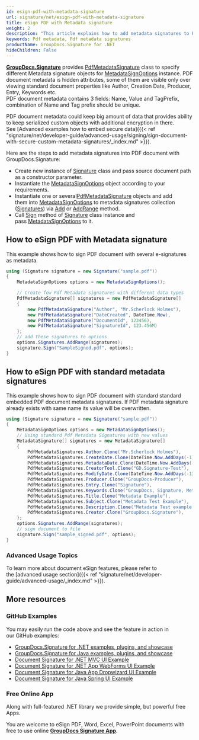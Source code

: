 ```yaml
---
id: esign-pdf-with-metadata-signature
url: signature/net/esign-pdf-with-metadata-signature
title: eSign PDF with Metadata signature
weight: 2
description: "This article explains how to add metadata signatures to PDF document meta info layer with GroupDocs.Signature"
keywords: Pdf metadata, Pdf metadata signatures
productName: GroupDocs.Signature for .NET
hideChildren: False
---
```

[**GroupDocs.Signature**](https://products.groupdocs.com/signature/net) provides [PdfMetadataSignature](https://apireference.groupdocs.com/net/signature/groupdocs.signature.domain/pdfmetadatasignature) class to specify different Metadata signature objects for [MetadataSignOptions](https://apireference.groupdocs.com/net/signature/groupdocs.signature.options/metadatasignoptions) instance.
PDF document metadata is hidden attributes, some of them are visible only over viewing standard document properties like Author, Creation Date, Producer, Entry, Keywords etc.  
PDF document metadata contains 3 fields: Name, Value and TagPrefix, combination of Name and Tag prefix should be unique.

PDF document metadata could keep big amount of data that provides ability to keep serialized custom objects with additional encryption in there. See [Advanced examples how to embed secure data]({{< ref "signature/net/developer-guide/advanced-usage/signing/sign-document-with-secure-custom-metadata-signatures/_index.md" >}}).

Here are the steps to add metadata signatures into PDF document with GroupDocs.Signature:

* Create new instance of [Signature](https://apireference.groupdocs.com/net/signature/groupdocs.signature/signature) class and pass source document path as a constructor parameter.
* Instantiate the [MetadataSignOptions](https://apireference.groupdocs.com/net/signature/groupdocs.signature.options/metadatasignoptions) object according to your requirements.
* Instantiate one or several[PdfMetadataSignature](https://apireference.groupdocs.com/net/signature/groupdocs.signature.domain/pdfmetadatasignature) objects and add them into [MetadataSignOptions](https://apireference.groupdocs.com/net/signature/groupdocs.signature.options/metadatasignoptions) to metadata signatures collection ([Signatures](https://apireference.groupdocs.com/net/signature/groupdocs.signature.options/metadatasignoptions/properties/signatures)) via [Add](https://apireference.groupdocs.com/net/signature/groupdocs.signature.domain/metadatasignaturecollection/methods/add) or [AddRange](https://apireference.groupdocs.com/net/signature/groupdocs.signature.domain/metadatasignaturecollection/methods/addrange) method.
* Call [Sign](https://apireference.groupdocs.com/net/signature/groupdocs.signature/signature/methods/sign) method of [Signature](https://apireference.groupdocs.com/net/signature/groupdocs.signature/signature) class instance and pass [MetadataSignOptions](https://apireference.groupdocs.com/net/signature/groupdocs.signature.options/metadatasignoptions) to it.

## How to eSign PDF with Metadata signature

This example shows how to sign PDF document with several e-signatures as metadata.

```csharp
using (Signature signature = new Signature("sample.pdf"))
{
    MetadataSignOptions options = new MetadataSignOptions();

    // Create few Pdf Metadata signatures with different data types
    PdfMetadataSignature[] signatures = new PdfMetadataSignature[]
    {
        new PdfMetadataSignature("Author", "Mr.Scherlock Holmes"),
        new PdfMetadataSignature("DateCreated", DateTime.Now),
        new PdfMetadataSignature("DocumentId", 123456),
        new PdfMetadataSignature("SignatureId", 123.456M)
    };
    // add these signatures to options
    options.Signatures.AddRange(signatures);
    signature.Sign("SampleSigned.pdf", options);
}
```

## How to eSign PDF with standard metadata signatures

This example shows how to sign PDF document with standard standard embedded PDF document metadata signatures. If PDF metadata signature already exists with same name its value will be overwritten.

```csharp
using (Signature signature = new Signature("sample.pdf"))
{
    MetadataSignOptions options = new MetadataSignOptions();
    // Using standard Pdf Metadata Signatures with new values
    MetadataSignature[] signatures = new MetadataSignature[]
    {
        PdfMetadataSignatures.Author.Clone("Mr.Scherlock Holmes"),
        PdfMetadataSignatures.CreateDate.Clone(DateTime.Now.AddDays(-1)),
        PdfMetadataSignatures.MetadataDate.Clone(DateTime.Now.AddDays(-2)),
        PdfMetadataSignatures.CreatorTool.Clone("GD.Signature-Test"),
        PdfMetadataSignatures.ModifyDate.Clone(DateTime.Now.AddDays(-13)),
        PdfMetadataSignatures.Producer.Clone("GroupDocs-Producer"),
        PdfMetadataSignatures.Entry.Clone("Signature"),
        PdfMetadataSignatures.Keywords.Clone("GroupDocs, Signature, Metadata, Creation Tool"),
        PdfMetadataSignatures.Title.Clone("Metadata Example"),
        PdfMetadataSignatures.Subject.Clone("Metadata Test Example"),
        PdfMetadataSignatures.Description.Clone("Metadata Test example description"),
        PdfMetadataSignatures.Creator.Clone("GroupDocs.Signature"),
    };
    options.Signatures.AddRange(signatures);
    // sign document to file
    signature.Sign("sample_signed.pdf", options);
}
```

### Advanced Usage Topics

To learn more about document eSign features, please refer to the [advanced usage section]({{< ref "signature/net/developer-guide/advanced-usage/_index.md" >}}).

## More resources

### GitHub Examples

You may easily run the code above and see the feature in action in our GitHub examples:

* [GroupDocs.Signature for .NET examples, plugins, and showcase](https://github.com/groupdocs-signature/GroupDocs.Signature-for-.NET)
* [GroupDocs.Signature for Java examples, plugins, and showcase](https://github.com/groupdocs-signature/GroupDocs.Signature-for-Java)
* [Document Signature for .NET MVC UI Example](https://github.com/groupdocs-signature/GroupDocs.Signature-for-.NET-MVC)
* [Document Signature for .NET App WebForms UI Example](https://github.com/groupdocs-signature/GroupDocs.Signature-for-.NET-WebForms)
* [Document Signature for Java App Dropwizard UI Example](https://github.com/groupdocs-signature/GroupDocs.Signature-for-Java-Dropwizard)
* [Document Signature for Java Spring UI Example](https://github.com/groupdocs-signature/GroupDocs.Signature-for-Java-Spring)

### Free Online App

Along with full-featured .NET library we provide simple, but powerful free Apps.

You are welcome to eSign PDF, Word, Excel, PowerPoint documents with free to use online **[GroupDocs Signature App](https://products.groupdocs.app/signature)**.
